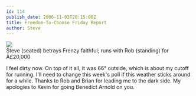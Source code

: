 ```yaml
---
id: 114
publish_date: 2006-11-03T20:15:00Z
title: Freedom-To-Choose Friday Report
author: Steve
---
```

![](http://www.flagstafffrenzy.org/wp-content/uploads/2006/11/betrayal.jpeg)  
Steve (seated) betrays Frenzy faithful; runs with Rob (standing) for Â£20,000

I feel dirty now. On top of it all, it was 66° outside, which is about my cutoff for running. I'll need to change this week's poll if this weather sticks around for a while. Thanks to Rob and Brian for leading me to the dark side. My apologies to Kevin for going Benedict Arnold on you.